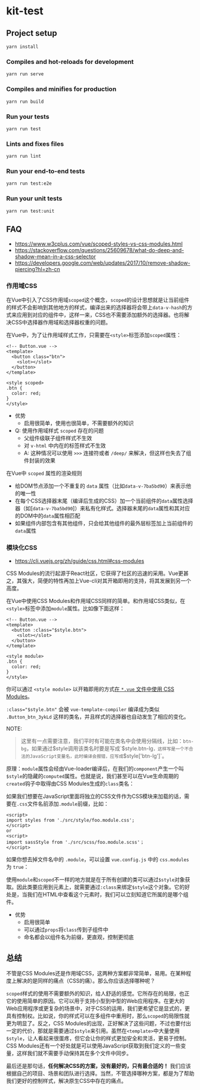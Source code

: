 # kit-test

## Project setup
```
yarn install
```

### Compiles and hot-reloads for development
```
yarn run serve
```

### Compiles and minifies for production
```
yarn run build
```

### Run your tests
```
yarn run test
```

### Lints and fixes files
```
yarn run lint
```

### Run your end-to-end tests
```
yarn run test:e2e
```

### Run your unit tests
```
yarn run test:unit
```

## FAQ

- https://www.w3cplus.com/vue/scoped-styles-vs-css-modules.html
- https://stackoverflow.com/questions/25609678/what-do-deep-and-shadow-mean-in-a-css-selector
- https://developers.google.com/web/updates/2017/10/remove-shadow-piercing?hl=zh-cn

### 作用域CSS

在Vue中引入了CSS作用域`scoped`这个概念，`scoped`的设计思想就是让当前组件的样式不会影响到其他地方的样式，编译出来的选择器将会带上`data-v-hash`的方式来应用到对应的组件中，这样一来，CSS也不需要添加额外的选择器。也将解决CSS中选择器作用域和选择器权重的问题。

在Vue中，为了让作用域样式工作，只需要在`<style>`标签添加`scoped`属性：

```vue
<!-- Button.vue -->
<template>
  <button class="btn">
    <slot></slot>
  </button>
</template>

<style scoped>
.btn {
  color: red;
}
</style>
```

- 优势
  - 启用很简单，使用也很简单，不需要额外的知识
- Q: 使用作用域样式 `scoped` 存在的问题
  - 父组件级联子组件样式不生效
  - 对 `v-html` 中内在的标签样式不生效
  - A: 这种情况可以使用 `>>>` 连接符或者 `/deep/` 来解决，但这样也失去了组件封装的效果

在Vue中 `scoped` 属性的渲染规则

- 给DOM节点添加一个不重复的 `data` 属性（比如`data-v-7ba5bd90`）来表示他的唯一性
- 在每个CSS选择器末尾（编译后生成的CSS）加一个当前组件的`data`属性选择器（如[`data-v-7ba5bd90`]）来私有化样式。选择器末尾的`data`属性和其对应的DOM中的`data`属性相匹配
- 如果组件内部包含有其他组件，只会给其他组件的最外层标签加上当前组件的`data`属性

### 模块化CSS

- https://cli.vuejs.org/zh/guide/css.html#css-modules

CSS Modules的流行起源于React社区，它获得了社区的迅速的采用。Vue更甚之，其强大，简便的特性再加上Vue-cli对其开箱即用的支持，将其发展到另一个高度。

在Vue中使用CSS Modules和作用域CSS同样的简单。和作用域CSS类似，在`<style>`标签中添加`module`属性。比如像下面这样：

```vue
<!-- Button.vue -->
<template>
  <button :class="$style.btn">
    <slot></slot>
  </button>
</template>

<style module>
.btn {
  color: red;
}
</style>
```

你可以通过 `<style module>` 以开箱即用的方式[在 `*.vue` 文件中使用 CSS Modules](https://vue-loader.vuejs.org/zh/guide/css-modules.html)。

`:class="$style.btn"` 会被 `vue-template-compiler` 编译成为类似 `.Button_btn_3ykLd` 这样的类名，并且样式的选择器也自动发生了相应的变化。

NOTE:

> 这里有一点需要注意，我们平时有可能在类名中会使用分隔线，比如：`btn-bg`，如果通过$style调用该类名时要是写成`$style.btn-lg`，这样写是一个不合法的JavaScript变量名，此时编译会报错，应写成`$style['btn-lg']`。

原理：`module`属性会经由Vue-loader编译后，在我们的`component`产生一个叫`$style`的隐藏的`computed`属性。也就是说，我们甚至可以在Vue生命周期的`created`钩子中取得由CSS Modules生成的`class`类名：

如果我们想要在JavaScript里面将独立的CSS文件作为CSS模块来加载的话，需要在`.css`文件名前添加`.module`前缀，比如：

```vue
<script>
import styles from './src/style/foo.module.css';
</script>
or
<script>
import sassStyle from './src/scss/foo.module.scss'；
</script>
```

如果你想去掉文件名中的 `.module`，可以设置 `vue.config.js` 中的 `css.modules` 为 `true`：

使用`module`和`scoped`不一样的地方就是在于所有创建的类可以通过`$style`对象获取。因此类要应用到元素上，就需要通过`:class`来绑定`$style`这个对象。它的好处是，当我们在HTML中查看这个元素时，我们可以立刻知道它所属的是哪个组件。

- 优势
  - 启用很简单
  - 可以通过`props`将`class`传到子组件中
  - 命名都会以组件名为前缀，更直观，控制更彻底

## 总结

不管是CSS Modules还是作用域CSS，这两种方案都非常简单，易用。在某种程度上解决的是同样的痛点（CSS的痛）。那么你应该选择哪种呢？

`scoped`样式的使用不需要额外的知识，给人舒适的感觉。它所存在的局限，也正它的使用简单的原因。它可以用于支持小型到中型的Web应用程序。在更大的Web应用程序或更复杂的场景中，对于CSS的运用，我们更希望它是显式的，更具有控制权。比如说，你的样式可以在多组件中重用时，那么`scoped`的局限性就更为明显了。反之，CSS Modules的出现，正好解决了这些问题，不过也要付出一定的代价，那就是需要通过`$style`来引用。虽然在`<template>`中大量使用`$style`，让人看起来很蛋疼，但它会让你的样式更加安全和灵活，更易于控制。CSS Modules还有一个好处就是可以使用JavaScript获取到我们定义的一些变量，这样我们就不需要手动保持其在多个文件中同步。

最后还是那句话，**任何解决CSS的方案，没有最好的，只有最合适的！** 我们应该根据自己的项目、场景和团队进行选择。当然，不管选择哪种方案，都是为了帮助我们更好的控制样式，解决原生CSS中存在的痛点。
